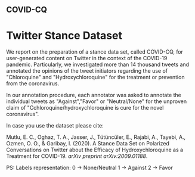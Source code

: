 ## COVID-CQ

# Twitter Stance Dataset

We report on the preparation of a stance data set, called COVID-CQ, for user-generated content on Twitter in the context of the COVID-19 pandemic. Particularly, we investigated more than 14 thousand tweets and annotated the opinions of the tweet initiators regarding the use of "Chloroquine" and "Hydroxychloroquine" for the treatment or prevention from the coronavirus.

In our annotation procedure, each annotator was asked to annotate the individual tweets as "Against","Favor" or "Neutral/None" for the unproven claim of "Cchloroquine/hydroxychloroquine is cure for the novel coronavirus".

In case you use the dataset please cite:

Mutlu, E. C., Oghaz, T. A., Jasser, J., Tütüncüler, E., Rajabi, A., Tayebi, A., Ozmen, O. O., & Garibay, I. (2020). A Stance Data Set on Polarized Conversations on Twitter about the Efficacy of Hydroxychloroquine as a Treatment for COVID-19. *arXiv preprint arXiv:2009.01188*.

PS: Labels representation:
0 -> None/Neutral
1 -> Against
2 -> Favor
